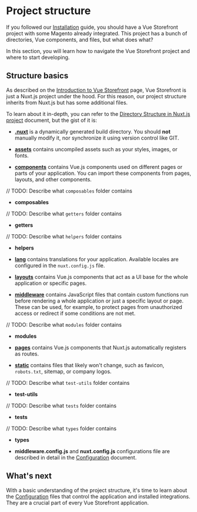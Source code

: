# Project structure

If you followed our [Installation](/installation-setup/installation.html) guide, you should have a Vue Storefront project with some Magento already integrated. This project has a bunch of directories, Vue components, and files, but what does what?

In this section, you will learn how to navigate the Vue Storefront project and where to start developing.

## Structure basics

As described on the [Introduction to Vue Storefront](./introduction.html) page, Vue Storefront is just a Nuxt.js project under the hood. For this reason, our project structure inherits from Nuxt.js but has some additional files.

To learn about it in-depth, you can refer to the [Directory Structure in Nuxt.js project](https://nuxtjs.org/docs/get-started/directory-structure/) document, but the gist of it is:

* [**.nuxt**](https://nuxtjs.org/docs/2.x/directory-structure/nuxt) is a dynamically generated build directory. You should **not** manually modify it, nor synchronize it using version control like GIT.

* [**assets**](https://nuxtjs.org/docs/2.x/directory-structure/assets) contains uncompiled assets such as your styles, images, or fonts.

* [**components**](https://nuxtjs.org/docs/2.x/directory-structure/components) contains Vue.js components used on different pages or parts of your application. You can import these components from pages, layouts, and other components.

// TODO: Describe what `composables` folder contains
* **composables** 

// TODO: Describe what `getters` folder contains
* **getters** 

// TODO: Describe what `helpers` folder contains
* **helpers** 

* [**lang**](https://docs.vuestorefront.io/v2/getting-started/internationalization.html) contains translations for your application. Available locales are configured in the `nuxt.config.js` file.

* [**layouts**](https://nuxtjs.org/docs/2.x/directory-structure/layouts) contains Vue.js components that act as a UI base for the whole application or specific pages.

* [**middleware**](https://nuxtjs.org/docs/2.x/directory-structure/middleware) contains JavaScript files that contain custom functions run before rendering a whole application or just a specific layout or page. These can be used, for example, to protect pages from unauthorized access or redirect if some conditions are not met.

// TODO: Describe what `modules` folder contains
* **modules** 

* [**pages**](https://nuxtjs.org/docs/2.x/directory-structure/pages) contains Vue.js components that Nuxt.js automatically registers as routes.

* [**static**](https://nuxtjs.org/docs/2.x/directory-structure/static) contains files that likely won't change, such as favicon, `robots.txt`, sitemap, or company logos.

// TODO: Describe what `test-utils` folder contains
* **test-utils** 

// TODO: Describe what `tests` folder contains
* **tests** 

// TODO: Describe what `types` folder contains
* **types** 

* **middleware.config.js** and **nuxt.config.js** configurations file are described in detail in the [Configuration](./configuration.html) document.

## What's next

With a basic understanding of the project structure, it's time to learn about the [Configuration](./configuration.html) files that control the application and installed integrations. They are a crucial part of every Vue Storefront application.
